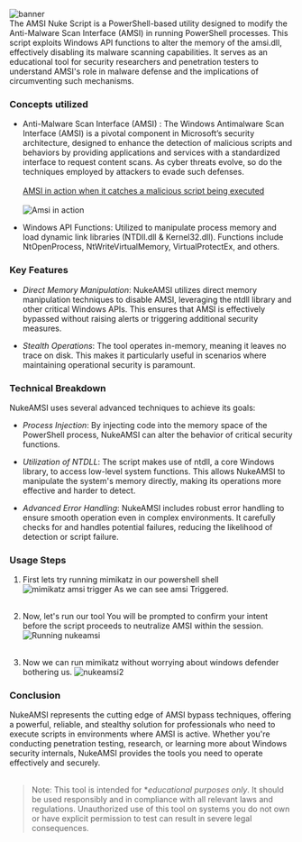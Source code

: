
![banner](https://s11.gifyu.com/images/SysSH.gif)<br>
The AMSI Nuke Script is a PowerShell-based utility designed to modify the Anti-Malware Scan Interface (AMSI) in running PowerShell processes. This script exploits Windows API functions to alter the memory of the amsi.dll, effectively disabling its malware scanning capabilities. It serves as an educational tool for security researchers and penetration testers to understand AMSI's role in malware defense and the implications of circumventing such mechanisms.

### Concepts utilized
- Anti-Malware Scan Interface (AMSI) : The Windows Antimalware Scan Interface (AMSI) is a pivotal component in Microsoft’s security architecture, designed to enhance the detection of malicious scripts and behaviors by providing applications and services with a standardized interface to request content scans. As cyber threats evolve, so do the techniques employed by attackers to evade such defenses.
<br><br><ins>AMSI in action when it catches a malicious script being executed</ins><br><br>
![Amsi in action](https://sensepost.com/img/pages/blog/2020/resurrecting-an-old-amsi-bypass/2.0-amsi-detection-example.png)

- Windows API Functions:
Utilized to manipulate process memory and load dynamic link libraries (NTDll.dll & Kernel32.dll).
Functions include NtOpenProcess, NtWriteVirtualMemory, VirtualProtectEx, and others.

### Key Features
- *Direct Memory Manipulation*: NukeAMSI utilizes direct memory manipulation techniques to disable AMSI, leveraging the ntdll library and other critical Windows APIs. This ensures that AMSI is effectively bypassed without raising alerts or triggering additional security measures.
  
- *Stealth Operations*: The tool operates in-memory, meaning it leaves no trace on disk. This makes it particularly useful in scenarios where maintaining operational security is paramount.
 

### Technical Breakdown

NukeAMSI uses several advanced techniques to achieve its goals:

- *Process Injection*: By injecting code into the memory space of the PowerShell process, NukeAMSI can alter the behavior of critical security functions.
  
- *Utilization of NTDLL*: The script makes use of ntdll, a core Windows library, to access low-level system functions. This allows NukeAMSI to manipulate the system's memory directly, making its operations more effective and harder to detect.
  
- *Advanced Error Handling*: NukeAMSI includes robust error handling to ensure smooth operation even in complex environments. It carefully checks for and handles potential failures, reducing the likelihood of detection or script failure.


### Usage Steps
1. First lets try running mimikatz in our powershell shell 
![mimikatz amsi trigger](https://github.com/user-attachments/assets/0003e944-34a8-477f-b900-fc6b67a3041f)
As we can see amsi Triggered.<br><br>
2. Now, let's run our tool 
You will be prompted to confirm your intent before the script proceeds to neutralize AMSI within the session.
![Running nukeamsi](https://github.com/user-attachments/assets/ce380592-5b7f-4521-ac55-3b503eb1c62d)<br><br>

3. Now we can run mimikatz without worrying about windows defender bothering us.
![nukeamsi2](https://github.com/user-attachments/assets/8bff87d5-797b-4a53-89ad-4a7978ec6833)

### Conclusion

NukeAMSI represents the cutting edge of AMSI bypass techniques, offering a powerful, reliable, and stealthy solution for professionals who need to execute scripts in environments where AMSI is active. Whether you're conducting penetration testing, research, or learning more about Windows security internals, NukeAMSI provides the tools you need to operate effectively and securely.
<br><br>

> Note: This tool is intended for **educational purposes only*. It should be used responsibly and in compliance with all relevant laws and regulations. Unauthorized use of this tool on systems you do not own or have explicit permission to test can result in severe legal consequences.


